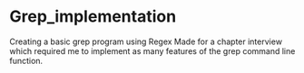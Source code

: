# Grep_implementation
Creating a basic grep program using Regex
Made for a chapter interview which required me to implement as many features of the grep command line function.
